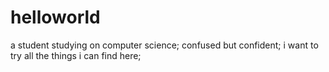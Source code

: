 # helloworld
a student studying on computer science;
confused but confident;
i want to try all the things i can find here;

